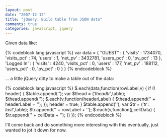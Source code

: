 ```yaml
---
layout: post
date: "2007-12-12"
title: "jQuery: Build table from JSON data"
comments: true
categories: javascript, jquery
---
```


Given data like:

{% codeblock lang:javascript %}
var data = {
   "GUEST" : {
      'visits' : 1734070,
      'visits_pct' : 74,
      'users' : 1,
      'net_pv' : 3432781,
      'users_pct' : 0,
      'pv_pct' : 13
   },
   'Logged In' : {
      'visits' : 4240,
      'visits_pct' : 0,
      'users' : 177,
      'net_pv' : 188112,
      'users_pct' : 0,
      'pv_pct' : 0
   }
}
{% endcodeblock %}


... a little jQuery ditty to make a table out of the data:

{% codeblock lang:javascript %}
$.each(data,function(rowLabel,v) {
    if (! header) {
        $table.append('');
        var $thead = $('thead tr',$table);
        $thead.append('');
        $.each(v,function(headerLabel) {
            $thead.append('' + headerLabel + '');
        });
        header = true;
    }
    $table.append('');
    var $tr = $('tr:last',$table);
    $tr.append('' + rowLabel + '');
    $.each(v,function(j,cellData) {
        $tr.append('' + cellData + '');
    })
});
{% endcodeblock %}

I'll come back and do something more interesting with this eventually, just wanted to jot it down for now.
